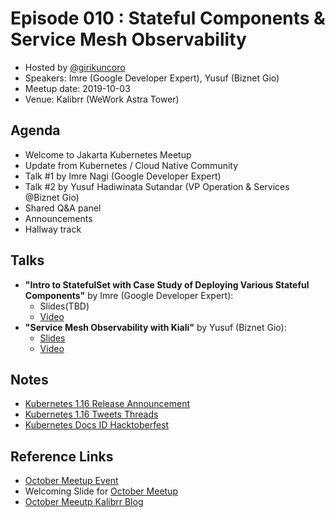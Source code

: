 # Episode 010 : Stateful Components & Service Mesh Observability

- Hosted by [@girikuncoro](http://twitter.com/girikuncoro)
- Speakers: Imre (Google Developer Expert), Yusuf (Biznet Gio)
- Meetup date: 2019-10-03
- Venue: Kalibrr (WeWork Astra Tower)

## Agenda

- Welcome to Jakarta Kubernetes Meetup
- Update from Kubernetes / Cloud Native Community
- Talk #1 by Imre Nagi (Google Developer Expert)
- Talk #2 by Yusuf Hadiwinata Sutandar (VP Operation & Services @Biznet Gio)
- Shared Q&A panel
- Announcements
- Hallway track

## Talks

- **"Intro to StatefulSet with Case Study of Deploying Various Stateful Components"** by Imre (Google Developer Expert):
  - Slides(TBD)
  - [Video](https://youtu.be/69voJLpcGLU)
- **"Service Mesh Observability with Kiali"** by Yusuf (Biznet Gio):
  - [Slides](https://www.slideshare.net/isnuryusuf/kubernetes-jakarta-meetup-010-service-mesh-observability-with-kiali)
  - [Video](https://youtu.be/vX5-VIVvlmE)

## Notes

- [Kubernetes 1.16 Release Announcement](https://kubernetes.io/blog/2019/09/18/kubernetes-1-16-release-announcement/)
- [Kubernetes 1.16 Tweets Threads](https://twitter.com/learnk8s/status/1179406694893457409)
- [Kubernetes Docs ID Hacktoberfest](https://github.com/jk8s/sig-docs-id/issues?utf8=%E2%9C%93&q=is%3Aissue+is%3Aopen+label%3Ahacktoberfest)

## Reference Links

- [October Meetup Event](https://www.meetup.com/jakarta-kubernetes/events/265139864/)
- Welcoming Slide for [October Meetup](https://docs.google.com/presentation/d/1n6_r_7iCxBrgxO00fdJbexkX8Zy1uvBlgM5M74DvSQQ/edit#slide=id.g4c35bb3ebd_2_71)
- [October Meeutp Kalibrr Blog](https://live-kalibrrphil.pantheonsite.io/advice/2019/10/kalibrr-x-kubernetes-indonesia-solusi-microservice-dari-kubernauts-indonesia)